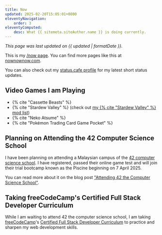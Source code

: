 ```yaml
---
title: Now
updated: 2025-02-20T15:05:01+0800
eleventyNavigation:
    order: 3
eleventyComputed:
    desc: What {{ sitemeta.siteAuthor.name }} is doing currently.
---
```


*This page was last updated on <time datetime="{{ updated }}">{{ updated | formatDate }}</time>.*

This is my [/now page](https://nownownow.com/about). You can find more pages like this at [nownownow.com](https://nownownow.com/).

You can also check out my [status.cafe profile](https://status.cafe/users/leilukin) for my latest short status updates.

## Video Games I am Playing

* {% cite "Cassette Beasts" %}
* {% cite "Stardew Valley" %} (check out [my {% cite "Stardew Valley" %} mod list](/links/stardew-valley-mod-list/))
* {% cite "Neko Atsume" %}
* {% cite "Pokémon Trading Card Game Pocket" %}

## Planning on Attending the 42 Computer Science School

I have been planning on attending a Malaysian campus of the [42 computer science school](https://www.42network.org/). I have registered, passed their online game test and will join their trial bootcamp known as the Piscine beginning on 7 April 2025.

You can read more about it on the blog post ["Attending 42 the Computer Science School"](/blog/posts/2025-01-19-attending-42-school).

## Taking freeCodeCamp's Certified Full Stack Developer Curriculum

While I am waiting to attend 42 the computer science school, I am taking [freeCodeCamp](https://www.freecodecamp.org/)'s [Certified Full Stack Developer Curriculum](https://www.freecodecamp.org/learn/full-stack-developer/) to practice and sharpen my web development skills.